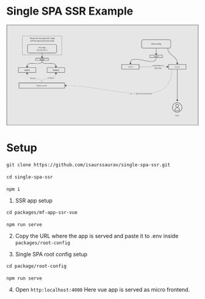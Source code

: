 # Single SPA SSR Example

![alt text](image.png)

# Setup
```
git clone https://github.com/isaurssaurav/single-spa-ssr.git

cd single-spa-ssr

npm i
```

1. SSR app setup

```
cd packages/mf-app-ssr-vue

npm run serve
```

2. Copy the URL where the app is served and paste it to .env inside `packages/root-config`

3. Single SPA root config setup

```
cd package/root-config

npm run serve
```

4. Open `http:localhost:4000`
Here vue app is served as micro frontend.

